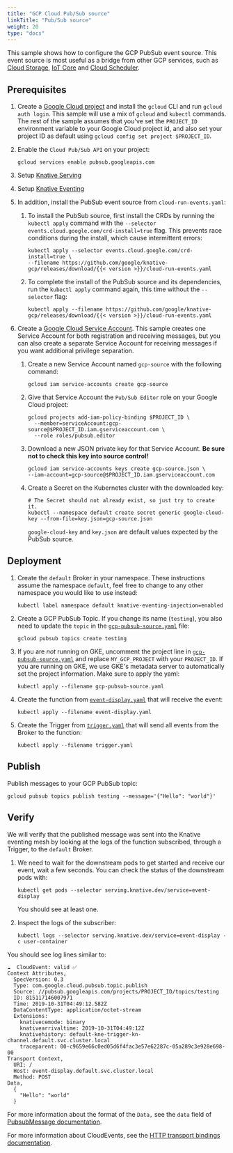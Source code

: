```yaml
---
title: "GCP Cloud Pub/Sub source"
linkTitle: "Pub/Sub source"
weight: 20
type: "docs"
---
```


This sample shows how to configure the GCP PubSub event source. This event
source is most useful as a bridge from other GCP services, such as
[Cloud Storage](https://cloud.google.com/storage/docs/pubsub-notifications),
[IoT Core](https://cloud.google.com/iot/docs/how-tos/devices) and
[Cloud Scheduler](https://cloud.google.com/scheduler/docs/creating#).

## Prerequisites

1. Create a
   [Google Cloud project](https://cloud.google.com/resource-manager/docs/creating-managing-projects)
   and install the `gcloud` CLI and run `gcloud auth login`. This sample will
   use a mix of `gcloud` and `kubectl` commands. The rest of the sample assumes
   that you've set the `PROJECT_ID` environment variable to your Google Cloud
   project id, and also set your project ID as default using
   `gcloud config set project $PROJECT_ID`.

1. Enable the `Cloud Pub/Sub API` on your project:

   ```shell
   gcloud services enable pubsub.googleapis.com
   ```

1. Setup [Knative Serving](../../../install)

1. Setup [Knative Eventing](../../../eventing)

1. In addition, install the PubSub event source from `cloud-run-events.yaml`:

    1. To install the PubSub source, first install the CRDs by running the `kubectl apply`
       command with the `--selector events.cloud.google.com/crd-install=true` flag. This prevents
       race conditions during the install, which cause intermittent errors:

        ```shell
        kubectl apply --selector events.cloud.google.com/crd-install=true \
        --filename https://github.com/google/knative-gcp/releases/download/{{< version >}}/cloud-run-events.yaml
        ```

    1. To complete the install of the PubSub source and its dependencies, run the
       `kubectl apply` command again, this time without the `--selector` flag:

        ```shell
        kubectl apply --filename https://github.com/google/knative-gcp/releases/download/{{< version >}}/cloud-run-events.yaml
        ```

1.  Create a
    [Google Cloud Service Account](https://console.cloud.google.com/iam-admin/serviceaccounts/project).
    This sample creates one Service Account for both registration and receiving
    messages, but you can also create a separate Service Account for receiving
    messages if you want additional privilege separation.

    1.  Create a new Service Account named `gcp-source` with the following command:

        ```shell
        gcloud iam service-accounts create gcp-source
        ```

    1.  Give that Service Account the `Pub/Sub Editor` role on your Google Cloud
        project:

        ```shell
        gcloud projects add-iam-policy-binding $PROJECT_ID \
          --member=serviceAccount:gcp-source@$PROJECT_ID.iam.gserviceaccount.com \
          --role roles/pubsub.editor
        ```

    1.  Download a new JSON private key for that Service Account. **Be sure not
        to check this key into source control!**

        ```shell
        gcloud iam service-accounts keys create gcp-source.json \
        --iam-account=gcp-source@$PROJECT_ID.iam.gserviceaccount.com
        ```

    1.  Create a Secret on the Kubernetes cluster with the downloaded key:

        ```shell
        # The Secret should not already exist, so just try to create it.
        kubectl --namespace default create secret generic google-cloud-key --from-file=key.json=gcp-source.json
        ```

        `google-cloud-key` and `key.json` are default values expected by the PubSub source.

## Deployment

1. Create the `default` Broker in your namespace. These instructions assume the
   namespace `default`, feel free to change to any other namespace you would
   like to use instead:

   ```shell
   kubectl label namespace default knative-eventing-injection=enabled
   ```

1. Create a GCP PubSub Topic. If you change its name (`testing`), you also need
   to update the `topic` in the
   [`gcp-pubsub-source.yaml`](./gcp-pubsub-source.yaml) file:

   ```shell
   gcloud pubsub topics create testing
   ```

1. If you are *not* running on GKE, uncomment the project line in [`gcp-pubsub-source.yaml`](./gcp-pubsub-source.yaml) 
   and replace `MY_GCP_PROJECT` with your `PROJECT_ID`. If you are running on GKE, we use GKE's metadata server to
   automatically set the project information. Make sure to apply the yaml:

   ```shell
   kubectl apply --filename gcp-pubsub-source.yaml
   ```

1. Create the function from [`event-display.yaml`](./event-display.yaml) that will receive the event:

   ```shell
   kubectl apply --filename event-display.yaml
   ```

1. Create the Trigger from [`trigger.yaml`](./trigger.yaml) that will send all events from the
   Broker to the function:

   ```shell
   kubectl apply --filename trigger.yaml
   ```

## Publish

Publish messages to your GCP PubSub topic:

```shell
gcloud pubsub topics publish testing --message='{"Hello": "world"}'
```

## Verify

We will verify that the published message was sent into the Knative eventing
mesh by looking at the logs of the function subscribed, through a Trigger,
to the `default` Broker.

1. We need to wait for the downstream pods to get started and receive our event,
   wait a few seconds.
   You can check the status of the downstream pods with:

     ```shell
     kubectl get pods --selector serving.knative.dev/service=event-display
     ```

     You should see at least one.

1. Inspect the logs of the subscriber:

   ```shell
   kubectl logs --selector serving.knative.dev/service=event-display -c user-container
   ```

You should see log lines similar to:

```shell
☁️  CloudEvent: valid ✅
Context Attributes,
  SpecVersion: 0.3
  Type: com.google.cloud.pubsub.topic.publish
  Source: //pubsub.googleapis.com/projects/PROJECT_ID/topics/testing
  ID: 815117146007971
  Time: 2019-10-31T04:49:12.582Z
  DataContentType: application/octet-stream
  Extensions:
    knativecemode: binary
    knativearrivaltime: 2019-10-31T04:49:12Z
    knativehistory: default-kne-trigger-kn-channel.default.svc.cluster.local
    traceparent: 00-c9659e66c0ed05d6f4fac3e57e62287c-05a289c3e928e698-00
Transport Context,
  URI: /
  Host: event-display.default.svc.cluster.local
  Method: POST
Data,
  {
    "Hello": "world"
  }
```

For more information about the format of the `Data,` see
the `data` field of
[PubsubMessage documentation](https://cloud.google.com/pubsub/docs/reference/rest/v1/PubsubMessage).

For more information about CloudEvents, see the
[HTTP transport bindings documentation](https://github.com/cloudevents/spec).
